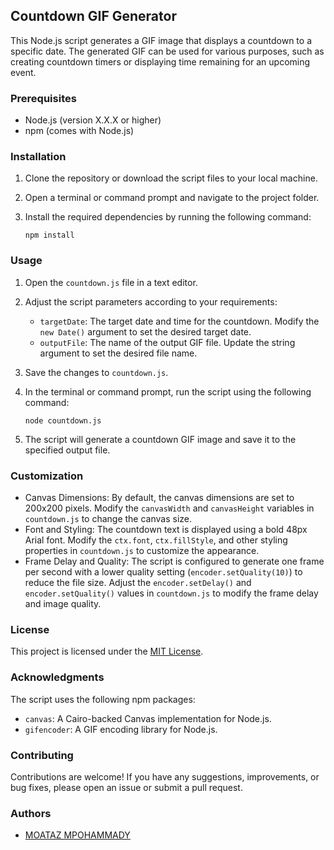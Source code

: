 ## Countdown GIF Generator

This Node.js script generates a GIF image that displays a countdown to a specific date. The generated GIF can be used for various purposes, such as creating countdown timers or displaying time remaining for an upcoming event.

### Prerequisites

- Node.js (version X.X.X or higher)
- npm (comes with Node.js)

### Installation

1. Clone the repository or download the script files to your local machine.

1. Open a terminal or command prompt and navigate to the project folder.

1. Install the required dependencies by running the following command:

   ```shell
   npm install
   ```

### Usage

1. Open the `countdown.js` file in a text editor.

1. Adjust the script parameters according to your requirements:

   - `targetDate`: The target date and time for the countdown. Modify the `new Date()` argument to set the desired target date.
   - `outputFile`: The name of the output GIF file. Update the string argument to set the desired file name.

1. Save the changes to `countdown.js`.

1. In the terminal or command prompt, run the script using the following command:

   ```shell
   node countdown.js
   ```

1. The script will generate a countdown GIF image and save it to the specified output file.

### Customization

- Canvas Dimensions: By default, the canvas dimensions are set to 200x200 pixels. Modify the `canvasWidth` and `canvasHeight` variables in `countdown.js` to change the canvas size.
- Font and Styling: The countdown text is displayed using a bold 48px Arial font. Modify the `ctx.font`, `ctx.fillStyle`, and other styling properties in `countdown.js` to customize the appearance.
- Frame Delay and Quality: The script is configured to generate one frame per second with a lower quality setting (`encoder.setQuality(10)`) to reduce the file size. Adjust the `encoder.setDelay()` and `encoder.setQuality()` values in `countdown.js` to modify the frame delay and image quality.

### License

This project is licensed under the [MIT License](LICENSE).

### Acknowledgments

The script uses the following npm packages:

- `canvas`: A Cairo-backed Canvas implementation for Node.js.
- `gifencoder`: A GIF encoding library for Node.js.

### Contributing

Contributions are welcome! If you have any suggestions, improvements, or bug fixes, please open an issue or submit a pull request.

### Authors

- [MOATAZ MPOHAMMADY](https://moatazabdalmageed.github.io/)
